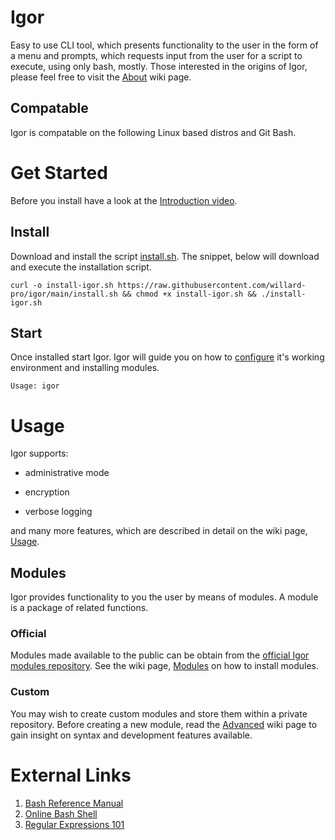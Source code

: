 # Igor

Easy to use CLI tool, which presents functionality to the user in the form of a menu and prompts, which requests input from the user for a script to execute, using only bash, mostly.  Those interested in the origins of Igor, please feel free to visit the [About](https://github.com/willard-pro/igor/wiki) wiki page.

## Compatable

Igor is compatable on the following Linux based distros and Git Bash.

# Get Started

Before you install have a look at the [Introduction video](https://youtu.be/uFeFbcVmWIE).

## Install

Download and install the script [install.sh](https://raw.githubusercontent.com/willard-pro/igor/main/install.sh).  The snippet, below will download and execute the installation script.

```
curl -o install-igor.sh https://raw.githubusercontent.com/willard-pro/igor/main/install.sh && chmod +x install-igor.sh && ./install-igor.sh
```

## Start

Once installed start Igor. Igor will guide you on how to [configure](https://github.com/willard-pro/igor/wiki/Configuration) it's working environment and installing modules.

```
Usage: igor
```

# Usage

Igor supports:

- administrative mode

- encryption

- verbose logging

and many more features, which are described in detail on the wiki page, [Usage](https://github.com/willard-pro/igor/wiki/Usage).

## Modules

Igor provides functionality to you the user by means of modules.  A module is a package of related functions.

### Official

Modules made available to the public can be obtain from the [official Igor modules repository](https://github.com/willard-pro/igor-modules). See the wiki page, [Modules](https://github.com/willard-pro/igor/wiki/Modules) on how to install modules.

### Custom

You may wish to create custom modules and store them within a private repository.  Before creating a new module, read the [Advanced](https://github.com/willard-pro/igor/wiki/Advanced) wiki page to gain insight on syntax and development features available.

# External Links

1. [Bash Reference Manual](https://www.gnu.org/software/bash/manual/html_node/index.html#SEC_Contents)
2. [Online Bash Shell](https://www.onlinegdb.com/online_bash_shell)
3. [Regular Expressions 101](https://regex101.com/)

